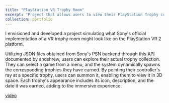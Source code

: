 ```yaml
---
title: "PlayStation VR Trophy Room"
excerpt: "Project that allows users to view their PlayStation Trophy collection in virtual reality <br/><img src='/images/trophy.png'>"
collection: portfolio
---
```

I envisioned and developed a project simulating what Sony's official implementation of a VR trophy room might look like on the PlayStation VR 2 platform.

Utilizing JSON files obtained from Sony's PSN backend through this [API](https://andshrew.github.io/PlayStation-Trophies/#/) documented by andshrew, users can explore their actual trophy collection. They can select a game from a menu, and the system dynamically spawns the corresponding trophies they have earned. By pointing their controller's ray at a specific trophy, users can summon it, enabling them to view it in 3D space. Each trophy's appearance includes its icon, description, and the date it was earned, adding to the immersive experience.



[video](https://github.com/LoganLane/LoganLane.github.io/assets/34287344/391f0742-bd95-4cb7-9b42-91922b58ced3)



